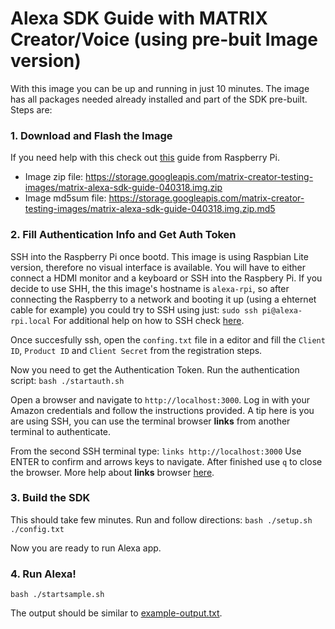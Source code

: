 # Alexa SDK Guide with MATRIX Creator/Voice (using pre-buit Image version)

With this image you can be up and running in just 10 minutes. The image has all packages needed already installed and part of the SDK pre-built. Steps are:

### 1. Download and Flash the Image 
If you need help with this check out [this]( https://www.raspberrypi.org/documentation/installation/installing-images/README.md) guide from Raspberry Pi.

* Image zip file: https://storage.googleapis.com/matrix-creator-testing-images/matrix-alexa-sdk-guide-040318.img.zip
* Image md5sum file:  https://storage.googleapis.com/matrix-creator-testing-images/matrix-alexa-sdk-guide-040318.img.zip.md5


### 2. Fill Authentication Info and Get Auth Token

SSH into the Raspberry Pi once bootd. This image is using Raspbian Lite version, therefore no visual interface is available. You will have to either connect a HDMI monitor and a keyboard or SSH into the Raspbery Pi. 
If you decide to use SHH, the this image's hostname is `alexa-rpi`, so after connecting the Raspberry to a network and booting it up (using a ehternet cable for example) you could try to SSH using just:
`sudo ssh pi@alexa-rpi.local`
For additional help on how to SSH check [here](https://www.raspberrypi.org/documentation/remote-access/ssh/).

Once succesfully ssh, open the `confing.txt` file in a editor and fill the `Client ID`, `Product ID` and `Client Secret` from the registration steps.

Now you need to get the Authentication Token. Run the authentication script:
`bash ./startauth.sh`

Open a browser and navigate to `http://localhost:3000`. Log in with your Amazon credentials and follow the instructions provided. A tip here is you are using SSH, you can use the terminal browser **links** from another terminal to authenticate. 

From the second SSH terminal type:
 `links http://localhost:3000`
Use ENTER to confirm and arrows keys to navigate. After finished use `q` to close the browser. More help about **links** browser [here](http://links.twibright.com/user_en.html).

### 3. Build the SDK

This should take few minutes. Run and follow directions:
`bash ./setup.sh ./config.txt`

Now you are ready to run Alexa app.

### 4. Run Alexa!
```
bash ./startsample.sh
```

The output should be similar to [example-output.txt](https://github.com/matrix-io/matrixio-alexa-sdk-guide/blob/master/example-output.txt).